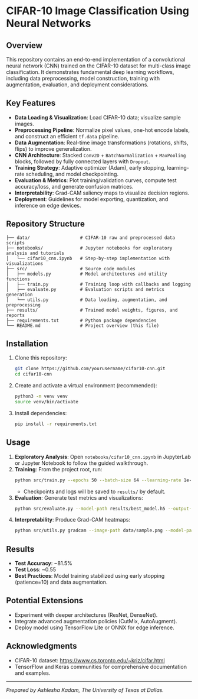 # CIFAR-10 Image Classification Using Neural Networks

## Overview
This repository contains an end-to-end implementation of a convolutional neural network (CNN) trained on the CIFAR-10 dataset for multi-class image classification. It demonstrates fundamental deep learning workflows, including data preprocessing, model construction, training with augmentation, evaluation, and deployment considerations.

## Key Features
- **Data Loading & Visualization**: Load CIFAR-10 data; visualize sample images.
- **Preprocessing Pipeline**: Normalize pixel values, one-hot encode labels, and construct an efficient `tf.data` pipeline.
- **Data Augmentation**: Real-time image transformations (rotations, shifts, flips) to improve generalization.
- **CNN Architecture**: Stacked `Conv2D` + `BatchNormalization` + `MaxPooling` blocks, followed by fully connected layers with `Dropout`.
- **Training Strategy**: Adaptive optimizer (Adam), early stopping, learning-rate scheduling, and model checkpointing.
- **Evaluation & Metrics**: Plot training/validation curves, compute test accuracy/loss, and generate confusion matrices.
- **Interpretability**: Grad-CAM saliency maps to visualize decision regions.
- **Deployment**: Guidelines for model exporting, quantization, and inference on edge devices.

## Repository Structure
```
├── data/                   # CIFAR-10 raw and preprocessed data scripts
├── notebooks/              # Jupyter notebooks for exploratory analysis and tutorials
│   └── cifar10_cnn.ipynb   # Step-by-step implementation with visualizations
├── src/                    # Source code modules
│   ├── models.py           # Model architectures and utility functions
│   ├── train.py            # Training loop with callbacks and logging
│   ├── evaluate.py         # Evaluation scripts and metrics generation
│   └── utils.py            # Data loading, augmentation, and preprocessing
├── results/                # Trained model weights, figures, and reports
├── requirements.txt        # Python package dependencies
└── README.md               # Project overview (this file)
```

## Installation
1. Clone this repository:
   ```bash
   git clone https://github.com/yourusername/cifar10-cnn.git
   cd cifar10-cnn
   ```
2. Create and activate a virtual environment (recommended):
   ```bash
   python3 -m venv venv
   source venv/bin/activate
   ```
3. Install dependencies:
   ```bash
   pip install -r requirements.txt
   ```

## Usage
1. **Exploratory Analysis**: Open `notebooks/cifar10_cnn.ipynb` in JupyterLab or Jupyter Notebook to follow the guided walkthrough.
2. **Training**: From the project root, run:
   ```bash
   python src/train.py --epochs 50 --batch-size 64 --learning-rate 1e-3
   ```
   - Checkpoints and logs will be saved to `results/` by default.
3. **Evaluation**: Generate test metrics and visualizations:
   ```bash
   python src/evaluate.py --model-path results/best_model.h5 --output-dir results/
   ```
4. **Interpretability**: Produce Grad-CAM heatmaps:
   ```bash
   python src/utils.py gradcam --image-path data/sample.png --model-path results/best_model.h5
   ```

## Results
- **Test Accuracy**: ~81.5%
- **Test Loss**: ~0.55
- **Best Practices**: Model training stabilized using early stopping (patience=10) and data augmentation.

## Potential Extensions
- Experiment with deeper architectures (ResNet, DenseNet).
- Integrate advanced augmentation policies (CutMix, AutoAugment).
- Deploy model using TensorFlow Lite or ONNX for edge inference.

## Acknowledgments
- CIFAR-10 dataset: https://www.cs.toronto.edu/~kriz/cifar.html
- TensorFlow and Keras communities for comprehensive documentation and examples.

---

*Prepared by Ashlesha Kadam, The University of Texas at Dallas.*
